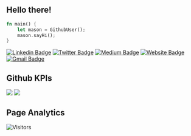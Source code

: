 ## Hello there!

```rs
fn main() {
    let mason = GithubUser();
    mason.sayHi();
}
```



[![Linkedin Badge](https://img.shields.io/badge/-LinkedIn-blue?style=flat&logo=Linkedin&logoColor=white&link=https://www.linkedin.com/in/masonsun/)](https://www.linkedin.com/in/masonsun/)
[![Twitter Badge](https://img.shields.io/badge/-Twitter-1ca0f1?style=flat&labelColor=1ca0f1&logo=twitter&logoColor=white&link=https://twitter.com/masonzsun)](https://twitter.com/masonzsun)
[![Medium Badge](https://img.shields.io/badge/-Blogs-000000?style=flat&labelColor=000000&logo=Medium&link=https://medium.com/@masonzsun)](https://medium.com/@masonzsun)
[![Website Badge](https://img.shields.io/badge/-Website-3f51b5?style=flat&logo=Google-Chrome&logoColor=white&link=https://msun.dev)](https://msun.dev)
[![Gmail Badge](https://img.shields.io/badge/-Email-c14438?style=flat&logo=Gmail&logoColor=white&link=mailto:masonzsun@gmail.com)](mailto:masonzsun@gmail.com)

## Github KPIs
<div align="left">
    <img src="https://github-readme-stats.vercel.app/api?username=masonsun&show_icons=true&count_private=true&theme=darcula&hide_border=true&hide=issues,contribs&bg_color=00000000" />
    <img src="https://github-readme-stats.vercel.app/api/top-langs/?username=masonsun&layout=compact&hide_border=true&theme=darcula&bg_color=00000000&langs_count=6&hide=jupyter%20notebook,tex" />

</div>

## Page Analytics
![Visitors](https://visitor-badge.laobi.icu/badge?page_id=masonsun.masonsun)
